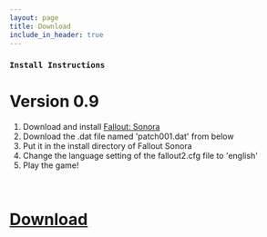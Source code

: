 ```yaml
---
layout: page
title: Download
include_in_header: true
---
```


### `Install Instructions`
# **Version 0.9**

1. Download and install [Fallout: Sonora](https://cloud.mail.ru/public/jsg1/HSrkfMyPB)
2. Download the .dat file named 'patch001.dat' from below
3. Put it in the install directory of Fallout Sonora
3. Change the language setting of the fallout2.cfg file to 'english'
4. Play the game!

<br>

# [Download](https://github.com/cambragol/Fallout-Sonora-English/releases/download/0.9/patch001.dat)

<br>
